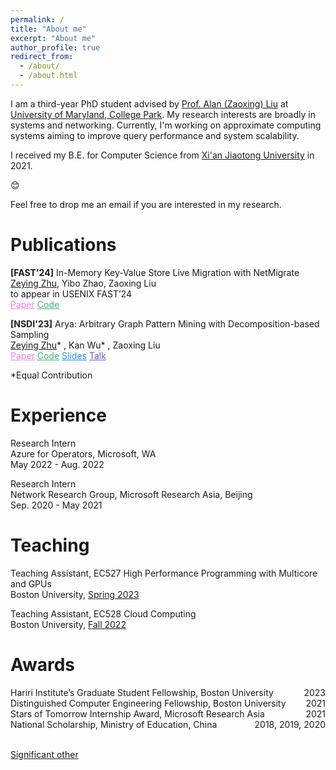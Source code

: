 ```yaml
---
permalink: /
title: "About me"
excerpt: "About me"
author_profile: true
redirect_from: 
  - /about/
  - /about.html
---
```


I am a third-year PhD student advised by [Prof. Alan (Zaoxing) Liu](https://zaoxing.github.io/) at [University of Maryland, College Park](https://umd.edu/). My research interests are broadly in systems and networking. Currently, I'm working on approximate computing systems aiming to improve query performance and system scalability. 

I received my B.E. for Computer Science from [Xi'an Jiaotong University](http://en.xjtu.edu.cn/) in 2021. 

<p>&#x1F60A;</p> Feel free to drop me an email if you are interested in my research.



Publications
======
**[FAST'24]** In-Memory Key-Value Store Live Migration with NetMigrate  
<u>Zeying Zhu</u>, Yibo Zhao, Zaoxing Liu  
to appear in USENIX FAST’24    
<a href="https://zzylol.github.io/files/NetMigrate_FAST.pdf" style="color: Violet; text-decoration: underline;text-decoration-style: solid;">Paper</a>   <a href="https://github.com/Froot-NetSys/NetMigrate" style="color: MediumSeaGreen; text-decoration: underline;text-decoration-style: solid;">Code</a>



**[NSDI'23]** Arya: Arbitrary Graph Pattern Mining with Decomposition-based Sampling  
<u>Zeying Zhu</u>* , Kan Wu* , Zaoxing Liu    
<a href="https://zzylol.github.io/files/nsdi23-zhu.pdf" style="color: Violet; text-decoration: underline;text-decoration-style: solid;">Paper</a>   <a href="https://github.com/Froot-NetSys/Arya" style="color: MediumSeaGreen; text-decoration: underline;text-decoration-style: solid;">Code</a>    <a href="https://www.usenix.org/system/files/nsdi23_slides_zhu.pdf" style="color: DodgerBlue; text-decoration: underline;text-decoration-style: solid;">Slides</a>   <a href="https://www.youtube.com/watch?v=NlXLuhnJZ9w" style="color: SlateBlue; text-decoration: underline;text-decoration-style: solid;">Talk</a>



*Equal Contribution

Experience
======
Research Intern  
Azure for Operators, Microsoft, WA  
May 2022 - Aug. 2022

Research Intern  
Network Research Group, Microsoft Research Asia, Beijing  
Sep. 2020 - May 2021


Teaching
======
Teaching Assistant, EC527 High Performance Programming with Multicore and GPUs  
Boston University, [Spring 2023](https://people.bu.edu/herbordt/teaching.htm)  

Teaching Assistant, EC528 Cloud Computing  
Boston University, [Fall 2022](https://zaoxing.github.io/teaching/2022-fall-cloud)

Awards
======
<div style="text-align:left;">Hariri Institute’s Graduate Student Fellowship, Boston University<div style="float:right;">2023</div></div>
<div style="text-align:left;">Distinguished Computer Engineering Fellowship, Boston University<div style="float:right;">2021</div></div>
<div style="text-align:left;">Stars of Tomorrow Internship Award, Microsoft Research Asia<div style="float:right;">2021</div></div>
<div style="text-align:left;">National Scholarship, Ministry of Education, China<div style="float:right;">2018, 2019, 2020</div></div>

&nbsp;  
[Significant other](https://tyxiong23.github.io/)
